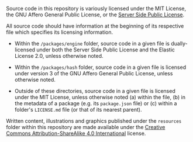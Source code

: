 Source code in this repository is variously licensed under the MIT License,
the GNU Affero General Public License, or the [Server Side Public License](packages/engine/LICENSE).

All source code should have information at the beginning of its respective file
which specifies its licensing information.

* Within the `/packages/engine` folder, source code in a given file is
  dually-licensed under both the Server Side Public License and the Elastic
  License 2.0, unless otherwise noted.
  
* Within the `/packages/hash` folder, source code in a given file is
  licensed under version 3 of the GNU Affero General Public License, unless
  otherwise noted.
  
* Outside of these directories, source code in a given file is licensed
  under the MIT License, unless otherwise noted (a) within the file, (b) in
  the metadata of a package (e.g. its `package.json` file) or (c) within a
  folder's `LICENSE.md` file (or that of its nearest parent).

Written content, illustrations and graphics published under the `resources`
folder within this repository are made available under the [Creative Commons
Attribution-ShareAlike 4.0 International](resources/LICENSE.md) license.
